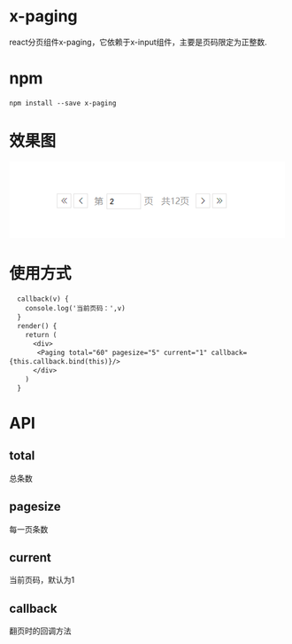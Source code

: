 # x-paging
react分页组件x-paging，它依赖于x-input组件，主要是页码限定为正整数.
# npm
    npm install --save x-paging
# 效果图
![x-paging](examples/x-paging.png)
# 使用方式
```
  callback(v) {
    console.log('当前页码：',v)
  }
  render() {
    return (
      <div>
       <Paging total="60" pagesize="5" current="1" callback={this.callback.bind(this)}/>
      </div>
    )
  }
```

# API
## total
总条数
## pagesize
每一页条数
## current
当前页码，默认为1
## callback
翻页时的回调方法